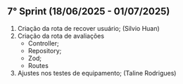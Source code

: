 ## 7° Sprint (18/06/2025 - 01/07/2025)  

1. Criação da rota de recover usuário; (Silvio Huan)
2. Criação da rota de avaliações
    * Controller;
    * Repository;
    * Zod;
    * Routes
3. Ajustes nos testes de equipamento; (Taline Rodrigues)